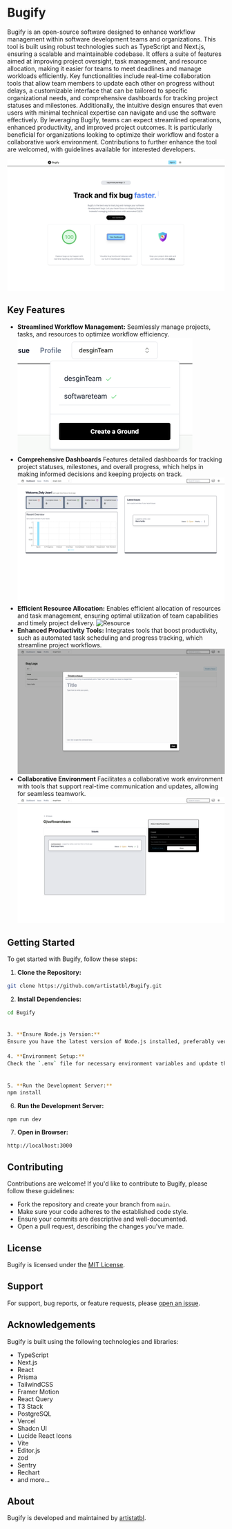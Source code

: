 # Bugify

Bugify is an open-source software designed to enhance workflow management within software development teams and organizations. This tool is built using robust technologies such as TypeScript and Next.js, ensuring a scalable and maintainable codebase. It offers a suite of features aimed at improving project oversight, task management, and resource allocation, making it easier for teams to meet deadlines and manage workloads efficiently.
Key functionalities include real-time collaboration tools that allow team members to update each other on progress without delays, a customizable interface that can be tailored to specific organizational needs, and comprehensive dashboards for tracking project statuses and milestones. Additionally, the intuitive design ensures that even users with minimal technical expertise can navigate and use the software effectively.
By leveraging Bugify, teams can expect streamlined operations, enhanced productivity, and improved project outcomes. It is particularly beneficial for organizations looking to optimize their workflow and foster a collaborative work environment. Contributions to further enhance the tool are welcomed, with guidelines available for interested developers.

![FrontPage](image/frontpage.png)

## Key Features

- **Streamlined Workflow Management:** Seamlessly manage projects, tasks, and resources to optimize workflow efficiency.
![viewGround](image/viewselectground.png)
- **Comprehensive Dashboards** Features detailed dashboards for tracking project statuses, milestones, and overall progress, which helps in making informed decisions and keeping projects on track.
![Dashboard](image/dashoard.png)
- **Efficient Resource Allocation:** Enables efficient allocation of resources and task management, ensuring optimal utilization of team capabilities and timely project delivery.
![Resource](image/resource.png)
- **Enhanced Productivity Tools:** Integrates tools that boost productivity, such as automated task scheduling and progress tracking, which streamline project workflows.
![Task](image/createissue.png)
- **Collaborative Environment** Facilitates a collaborative work environment with tools that support real-time communication and updates, allowing for seamless teamwork.
![Collaborative](image/viewground.png)



## Getting Started

To get started with Bugify, follow these steps:

1. **Clone the Repository:**
```bash
git clone https://github.com/artistatbl/Bugify.git
```

2. **Install Dependencies:**
```bash
cd Bugify


3. **Ensure Node.js Version:**
Ensure you have the latest version of Node.js installed, preferably version 18 or higher. You can check your Node version by running: If you need to update or install Node.js, visit [Node.js official website](https://nodejs.org/).

4. **Environment Setup:**
Check the `.env` file for necessary environment variables and update them as needed. If `.env` file is not present, refer to `.env.example` for the required variables.


5. **Run the Development Server:**
npm install

```

6. **Run the Development Server:**
```
npm run dev
```


7. **Open in Browser:**
```
http://localhost:3000
```


## Contributing

Contributions are welcome! If you'd like to contribute to Bugify, please follow these guidelines:

- Fork the repository and create your branch from `main`.
- Make sure your code adheres to the established code style.
- Ensure your commits are descriptive and well-documented.
- Open a pull request, describing the changes you've made.

## License

Bugify is licensed under the [MIT License](LICENSE).

## Support

For support, bug reports, or feature requests, please [open an issue](https://github.com/artistatbl/Bugify/issues).

## Acknowledgements

Bugify is built using the following technologies and libraries:

- TypeScript
- Next.js
- React
- Prisma
- TailwindCSS
- Framer Motion
- React Query
- T3 Stack
- PostgreSQL
- Vercel
- Shadcn UI
- Lucide React Icons
- Vite
- Editor.js
- zod
- Sentry
- Rechart
- and more...

## About

Bugify is developed and maintained by [artistatbl](https://bugify.vercel.app).

